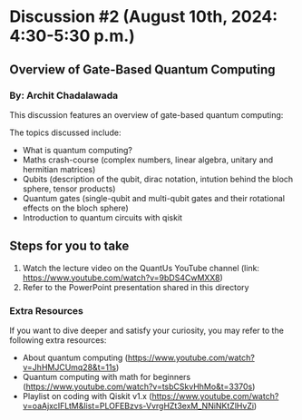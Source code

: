 # Discussion #2 (August 10th, 2024: 4:30-5:30 p.m.)
## Overview of Gate-Based Quantum Computing
### By: Archit Chadalawada

This discussion features an overview of gate-based quantum computing:

The topics discussed include:
* What is quantum computing?
* Maths crash-course (complex numbers, linear algebra, unitary and hermitian matrices)
* Qubits (description of the qubit, dirac notation, intution behind the bloch sphere, tensor products)
* Quantum gates (single-qubit and multi-qubit gates and their rotational effects on the bloch sphere)
* Introduction to quantum circuits with qiskit

## Steps for you to take
1. Watch the lecture video on the QuantUs YouTube channel (link: https://www.youtube.com/watch?v=9bDS4CwMXX8)
2. Refer to the PowerPoint presentation shared in this directory

### Extra Resources
If you want to dive deeper and satisfy your curiosity, you may refer to the following extra resources:
* About quantum computing (https://www.youtube.com/watch?v=JhHMJCUmq28&t=11s)
* Quantum computing with math for beginners (https://www.youtube.com/watch?v=tsbCSkvHhMo&t=3370s)
* Playlist on coding with Qiskit v1.x (https://www.youtube.com/watch?v=oaAjxcIFLtM&list=PLOFEBzvs-VvrgHZt3exM_NNiNKtZlHvZi)
